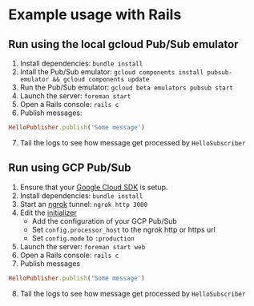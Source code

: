 # Example usage with Rails

## Run using the local gcloud Pub/Sub emulator

1. Install dependencies: `bundle install`
2. Intall the Pub/Sub emulator: `gcloud components install pubsub-emulator && gcloud components update`
3. Run the Pub/Sub emulator: `gcloud beta emulators pubsub start`
4. Launch the server: `foreman start`
5. Open a Rails console: `rails c`
6. Publish messages:
```ruby
HelloPublisher.publish('Some message')
```
7. Tail the logs to see how message get processed by `HelloSubscriber`

## Run using GCP Pub/Sub

1. Ensure that your [Google Cloud SDK](https://cloud.google.com/sdk/docs/quickstarts) is setup.
2. Install dependencies: `bundle install`
3. Start an [ngrok](https://ngrok.com) tunnel: `ngrok http 3000`
4. Edit the [initializer](./config/initializers/cloudenvoy.rb) 
    * Add the configuration of your GCP Pub/Sub
    * Set `config.processor_host` to the ngrok http or https url
    * Set `config.mode` to `:production`
5. Launch the server: `foreman start web`
6. Open a Rails console: `rails c`
7. Publish messages
```ruby
HelloPublisher.publish('Some message')
```
8. Tail the logs to see how message get processed by `HelloSubscriber`